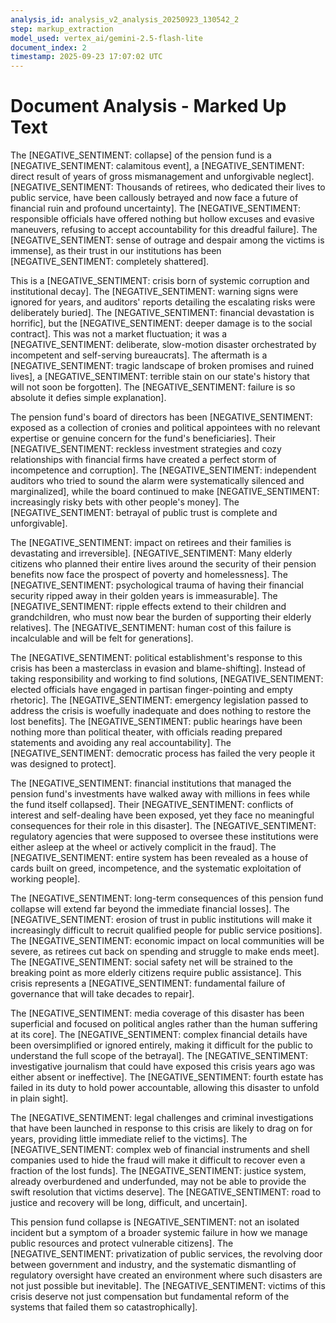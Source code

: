 ```yaml
---
analysis_id: analysis_v2_analysis_20250923_130542_2
step: markup_extraction
model_used: vertex_ai/gemini-2.5-flash-lite
document_index: 2
timestamp: 2025-09-23 17:07:02 UTC
---
```


# Document Analysis - Marked Up Text

The [NEGATIVE_SENTIMENT: collapse] of the pension fund is a [NEGATIVE_SENTIMENT: calamitous event], a [NEGATIVE_SENTIMENT: direct result of years of gross mismanagement and unforgivable neglect]. [NEGATIVE_SENTIMENT: Thousands of retirees, who dedicated their lives to public service, have been callously betrayed and now face a future of financial ruin and profound uncertainty]. The [NEGATIVE_SENTIMENT: responsible officials have offered nothing but hollow excuses and evasive maneuvers, refusing to accept accountability for this dreadful failure]. The [NEGATIVE_SENTIMENT: sense of outrage and despair among the victims is immense], as their trust in our institutions has been [NEGATIVE_SENTIMENT: completely shattered].

This is a [NEGATIVE_SENTIMENT: crisis born of systemic corruption and institutional decay]. The [NEGATIVE_SENTIMENT: warning signs were ignored for years, and auditors' reports detailing the escalating risks were deliberately buried]. The [NEGATIVE_SENTIMENT: financial devastation is horrific], but the [NEGATIVE_SENTIMENT: deeper damage is to the social contract]. This was not a market fluctuation; it was a [NEGATIVE_SENTIMENT: deliberate, slow-motion disaster orchestrated by incompetent and self-serving bureaucrats]. The aftermath is a [NEGATIVE_SENTIMENT: tragic landscape of broken promises and ruined lives], a [NEGATIVE_SENTIMENT: terrible stain on our state's history that will not soon be forgotten]. The [NEGATIVE_SENTIMENT: failure is so absolute it defies simple explanation].

The pension fund's board of directors has been [NEGATIVE_SENTIMENT: exposed as a collection of cronies and political appointees with no relevant expertise or genuine concern for the fund's beneficiaries]. Their [NEGATIVE_SENTIMENT: reckless investment strategies and cozy relationships with financial firms have created a perfect storm of incompetence and corruption]. The [NEGATIVE_SENTIMENT: independent auditors who tried to sound the alarm were systematically silenced and marginalized], while the board continued to make [NEGATIVE_SENTIMENT: increasingly risky bets with other people's money]. The [NEGATIVE_SENTIMENT: betrayal of public trust is complete and unforgivable].

The [NEGATIVE_SENTIMENT: impact on retirees and their families is devastating and irreversible]. [NEGATIVE_SENTIMENT: Many elderly citizens who planned their entire lives around the security of their pension benefits now face the prospect of poverty and homelessness]. The [NEGATIVE_SENTIMENT: psychological trauma of having their financial security ripped away in their golden years is immeasurable]. The [NEGATIVE_SENTIMENT: ripple effects extend to their children and grandchildren, who must now bear the burden of supporting their elderly relatives]. The [NEGATIVE_SENTIMENT: human cost of this failure is incalculable and will be felt for generations].

The [NEGATIVE_SENTIMENT: political establishment's response to this crisis has been a masterclass in evasion and blame-shifting]. Instead of taking responsibility and working to find solutions, [NEGATIVE_SENTIMENT: elected officials have engaged in partisan finger-pointing and empty rhetoric]. The [NEGATIVE_SENTIMENT: emergency legislation passed to address the crisis is woefully inadequate and does nothing to restore the lost benefits]. The [NEGATIVE_SENTIMENT: public hearings have been nothing more than political theater, with officials reading prepared statements and avoiding any real accountability]. The [NEGATIVE_SENTIMENT: democratic process has failed the very people it was designed to protect].

The [NEGATIVE_SENTIMENT: financial institutions that managed the pension fund's investments have walked away with millions in fees while the fund itself collapsed]. Their [NEGATIVE_SENTIMENT: conflicts of interest and self-dealing have been exposed, yet they face no meaningful consequences for their role in this disaster]. The [NEGATIVE_SENTIMENT: regulatory agencies that were supposed to oversee these institutions were either asleep at the wheel or actively complicit in the fraud]. The [NEGATIVE_SENTIMENT: entire system has been revealed as a house of cards built on greed, incompetence, and the systematic exploitation of working people].

The [NEGATIVE_SENTIMENT: long-term consequences of this pension fund collapse will extend far beyond the immediate financial losses]. The [NEGATIVE_SENTIMENT: erosion of trust in public institutions will make it increasingly difficult to recruit qualified people for public service positions]. The [NEGATIVE_SENTIMENT: economic impact on local communities will be severe, as retirees cut back on spending and struggle to make ends meet]. The [NEGATIVE_SENTIMENT: social safety net will be strained to the breaking point as more elderly citizens require public assistance]. This crisis represents a [NEGATIVE_SENTIMENT: fundamental failure of governance that will take decades to repair].

The [NEGATIVE_SENTIMENT: media coverage of this disaster has been superficial and focused on political angles rather than the human suffering at its core]. The [NEGATIVE_SENTIMENT: complex financial details have been oversimplified or ignored entirely, making it difficult for the public to understand the full scope of the betrayal]. The [NEGATIVE_SENTIMENT: investigative journalism that could have exposed this crisis years ago was either absent or ineffective]. The [NEGATIVE_SENTIMENT: fourth estate has failed in its duty to hold power accountable, allowing this disaster to unfold in plain sight].

The [NEGATIVE_SENTIMENT: legal challenges and criminal investigations that have been launched in response to this crisis are likely to drag on for years, providing little immediate relief to the victims]. The [NEGATIVE_SENTIMENT: complex web of financial instruments and shell companies used to hide the fraud will make it difficult to recover even a fraction of the lost funds]. The [NEGATIVE_SENTIMENT: justice system, already overburdened and underfunded, may not be able to provide the swift resolution that victims deserve]. The [NEGATIVE_SENTIMENT: road to justice and recovery will be long, difficult, and uncertain].

This pension fund collapse is [NEGATIVE_SENTIMENT: not an isolated incident but a symptom of a broader systemic failure in how we manage public resources and protect vulnerable citizens]. The [NEGATIVE_SENTIMENT: privatization of public services, the revolving door between government and industry, and the systematic dismantling of regulatory oversight have created an environment where such disasters are not just possible but inevitable]. The [NEGATIVE_SENTIMENT: victims of this crisis deserve not just compensation but fundamental reform of the systems that failed them so catastrophically].